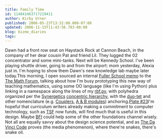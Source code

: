 ```yaml
---
title: Family Time
id: 114841463717219411
author: Kirby Urner
published: 2006-05-23T13:32:00.000-07:00
updated: 2006-11-15T11:43:56.703-08:00
blog: bizmo_diaries
tags: 
---
```


Dawn had a front row seat on Haystack Rock at Cannon Beach, in the company of her dear cousin Pat and friend Lil.  They lugged the 02 concentrator and some mini-tanks.  Next will be Kennedy School.  I've been playing shuttle driver, going to and from the airport:  mom yesterday, Alexia just in.  I'm hoping to show them Dawn's new knowledge lab maybe later today.This morning, I open sourced an internal [Fuller School memo](http://mathforum.org/kb/thread.jspa?threadID=1386658) to the [The Math Forum](http://mathforum.org/), talking about how I'm busy prototyping this new way of teaching mathematics, using some OO language (like I'm using Python) plus linking in a namespace along the lines of my [rbf.py](http://www.4dsolutions.net/cgi-bin/py2html.cgi?script=/ocn/python/rbf.py), with polyhedra organized per the [Synergetics](http://www.rwgrayprojects.com/synergetics/synergetics.html) [concentric hierarchy](http://www.grunch.net/synergetics/volumes.html), with the [duo-tet](http://www.4dsolutions.net/) and other nomenclature (e.g. [Couplers](http://worldgame.blogspot.com/2005/11/half-coupler.html), [A & B modules](http://www.4dsolutions.net/synergetica/synergetica5.html)) anchoring.[](http://photos1.blogger.com/blogger/1134/545/1600/plate23.jpg)[Plate #23](http://www.rwgrayprojects.com/synergetics/plates/figs/plate23.html)I'm hopeful that curriculum writers already making a commitment to computer technology, such as [TSF](http://www.tsf.org.za/) now funds, will find much that is useful in this design.  Maybe [BFI](http://www.bfi.org/) could help some of the other foundations channel wisely.  Not all are equally savvy about the design science potential, and as [The Da Vinci Code](http://www.imdb.com/title/tt0382625/) proves (the media phenomenon), where there're snakes, there's snake oil.